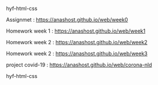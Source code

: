 hyf-html-css

Assignmet       : https://anashost.github.io/web/week0

Homework week 1 : https://anashost.github.io/web/week1

Homework week 2 : https://anashost.github.io/web/week2 

Homework week 2 : https://anashost.github.io/web/week3

project covid-19 : https://anashost.github.io/web/corona-nld

hyf-html-css
